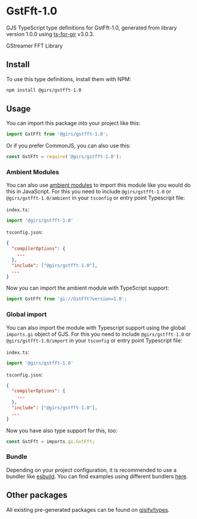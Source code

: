 
# GstFft-1.0

GJS TypeScript type definitions for GstFft-1.0, generated from library version 1.0.0 using [ts-for-gir](https://github.com/gjsify/ts-for-gir) v3.0.3.

GStreamer FFT Library

## Install

To use this type definitions, install them with NPM:
```bash
npm install @girs/gstfft-1.0
```

## Usage

You can import this package into your project like this:
```ts
import GstFft from '@girs/gstfft-1.0';
```

Or if you prefer CommonJS, you can also use this:
```ts
const GstFft = require('@girs/gstfft-1.0');
```

### Ambient Modules

You can also use [ambient modules](https://github.com/gjsify/ts-for-gir/tree/main/packages/cli#ambient-modules) to import this module like you would do this in JavaScript.
For this you need to include `@girs/gstfft-1.0` or `@girs/gstfft-1.0/ambient` in your `tsconfig` or entry point Typescript file:

`index.ts`:
```ts
import '@girs/gstfft-1.0'
```

`tsconfig.json`:
```json
{
  "compilerOptions": {
    ...
  },
  "include": ["@girs/gstfft-1.0"],
  ...
}
```

Now you can import the ambient module with TypeScript support: 

```ts
import GstFft from 'gi://GstFft?version=1.0';
```

### Global import

You can also import the module with Typescript support using the global `imports.gi` object of GJS.
For this you need to include `@girs/gstfft-1.0` or `@girs/gstfft-1.0/import` in your `tsconfig` or entry point Typescript file:

`index.ts`:
```ts
import '@girs/gstfft-1.0'
```

`tsconfig.json`:
```json
{
  "compilerOptions": {
    ...
  },
  "include": ["@girs/gstfft-1.0"],
  ...
}
```

Now you have also type support for this, too:

```ts
const GstFft = imports.gi.GstFft;
```

### Bundle

Depending on your project configuration, it is recommended to use a bundler like [esbuild](https://esbuild.github.io/). You can find examples using different bundlers [here](https://github.com/gjsify/ts-for-gir/tree/main/examples).

## Other packages

All existing pre-generated packages can be found on [gjsify/types](https://github.com/gjsify/types).

